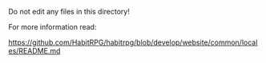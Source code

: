 Do not edit any files in this directory!

For more information read:

https://github.com/HabitRPG/habitrpg/blob/develop/website/common/locales/README.md
